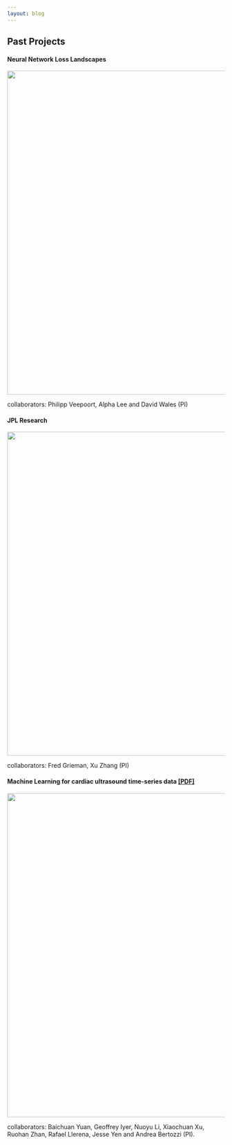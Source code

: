 ```yaml
---
layout: blog
---
```


## Past Projects 

#### Neural Network Loss Landscapes 

<img src="src47.github.io/images/disconnectivityGraphs.png" width="750"/>

collaborators: Philipp Veepoort, Alpha Lee and David Wales (PI)
   
#### JPL Research 

<img src="src47.github.io/images/UVtime.png" width="750"/>

collaborators: Fred Grieman, Xu Zhang (PI)  

#### Machine Learning for cardiac ultrasound time-series data <a href="Papers/SPIE2017.pdf">[PDF]</a></div>

<img src="src47.github.io/images/CardiacUltrasound.png" width="750"/>

collaborators: Baichuan Yuan, Geoffrey Iyer, Nuoyu Li, Xiaochuan Xu, Ruohan Zhan, Rafael Llerena, Jesse Yen and Andrea  Bertozzi (PI).




